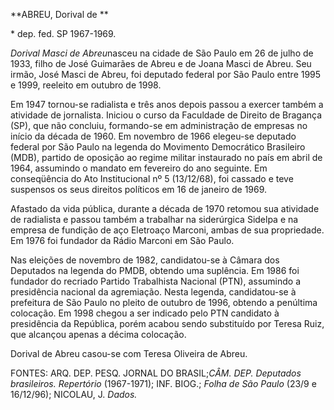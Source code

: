 **ABREU, Dorival de **

\* dep. fed. SP 1967-1969.

*Dorival Masci de Abreu*nasceu na cidade de São Paulo em 26 de julho de
1933, filho de José Guimarães de Abreu e de Joana Masci de Abreu. Seu
irmão, José Masci de Abreu, foi deputado federal por São Paulo entre
1995 e 1999, reeleito em outubro de 1998.

Em 1947 tornou-se radialista e três anos depois passou a exercer também
a atividade de jornalista. Iniciou o curso da Faculdade de Direito de
Bragança (SP), que não concluiu, formando-se em administração de
empresas no início da década de 1960. Em novembro de 1966 elegeu-se
deputado federal por São Paulo na legenda do Movimento Democrático
Brasileiro (MDB), partido de oposição ao regime militar instaurado no
país em abril de 1964, assumindo o mandato em fevereiro do ano seguinte.
Em conseqüência do Ato Institucional nº 5 (13/12/68), foi cassado e teve
suspensos os seus direitos políticos em 16 de janeiro de 1969.

Afastado da vida pública, durante a década de 1970 retomou sua atividade
de radialista e passou também a trabalhar na siderúrgica Sidelpa e na
empresa de fundição de aço Eletroaço Marconi, ambas de sua propriedade.
Em 1976 foi fundador da Rádio Marconi em São Paulo.

Nas eleições de novembro de 1982, candidatou-se à Câmara dos Deputados
na legenda do PMDB, obtendo uma suplência. Em 1986 foi fundador do
recriado Partido Trabalhista Nacional (PTN), assumindo a presidência
nacional da agremiação. Nesta legenda, candidatou-se à prefeitura de São
Paulo no pleito de outubro de 1996, obtendo a penúltima colocação. Em
1998 chegou a ser indicado pelo PTN candidato à presidência da
República, porém acabou sendo substituído por Teresa Ruiz, que alcançou
apenas a décima colocação.

Dorival de Abreu casou-se com Teresa Oliveira de Abreu.


FONTES: ARQ. DEP. PESQ. JORNAL DO BRASIL;**CÂM. DEP*. Deputados
brasileiros. Repertório* (1967-1971); INF. BIOG.; *Folha de São Paulo*
(23/9 e 16/12/96); NICOLAU, J. *Dados.*
